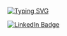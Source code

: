 [![Typing SVG](https://readme-typing-svg.demolab.com/?lines=Hey+👋+I'm+Nayan+Bhadane;Second+line+of+text)](https://git.io/typing-svg)


<div id="badges">
<a href="https://www.linkedin.com/in/nayan-bhadane-256240227">
<img src="https://img.shields.io/badge/LinkedIn-blue?style=for-the-badge&logo=linkedin&logoColor=white" alt="LinkedIn Badge"/>
</a>
<!--
**Nayanbhadane72/Nayanbhadane72** is a ✨ _special_ ✨ repository because its `README.md` (this file) appears on your GitHub profile.

Here are some ideas to get you started:

- 🔭 I’m currently working on ...
- 🌱 I’m currently learning ...
- 👯 I’m looking to collaborate on ...
- 🤔 I’m looking for help with ...
- 💬 Ask me about ...
- 📫 How to reach me: ...
- 😄 Pronouns: ...
- ⚡ Fun fact: ...
-->
